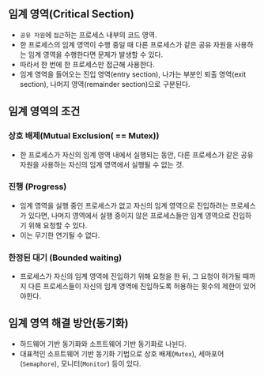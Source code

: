 ## 임계 영역(Critical Section)
- `공유 자원`에 `접근`하는 프로세스 내부의 코드 영역.
- 한 프로세스의 임계 영역이 수행 중일 때 다른 프로세스가 같은 공유 자원을 사용하는 임계 영역을 수행한다면 문제가 발생할 수 있다.
- 따라서 한 번에 한 프로세스만 접근해 사용한다.
- 임계 영역을 들어오는 진입 영역(entry section), 나가는 부분인 퇴출 영역(exit section), 나머지 영역(remainder section)으로 구분된다. 

## 임계 영역의 조건
### 상호 배제(Mutual Exclusion( == Mutex))
- 한 프로세스가 자신의 임계 영역 내에서 실행되는 동안, 다른 프로세스가 같은 공유 자원을 사용하는 자신의 임계 영역에서 실행될 수 없는 것.

### 진행 (Progress)
- 임계 영역을 실행 중인 프로세스가 없고 자신의 임계 영역으로 진입하려는 프로세스가 있다면, 나머지 영역에서 실행 중이지 않은 프로세스들만 임계 영역으로 진입하기 위해 요청할 수 있다.
- 이는 무기한 연기될 수 없다.

### 한정된 대기 (Bounded waiting)
- 프로세스가 자신의 임계 영역에 진입하기 위해 요청을 한 뒤, 그 요청이 허가될 때까지 다른 프로세스들이 자신의 임계 영역에 진입하도록 허용하는 횟수의 제한이 있어야한다. 

## 임계 영역 해결 방안(동기화)
- 하드웨어 기반 동기화와 소프트웨어 기반 동기화로 나뉜다.
- 대표적인 소프트웨어 기반 동기화 기법으로 상호 배제(`Mutex`), 세마포어(`Semaphore`), 모니터(`Monitor`) 등이 있다.